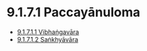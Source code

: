 

# 9.1.7.1 Paccayānuloma

* [9.1.7.1.1 Vibhaṅgavāra](9.1.7.1/9.1.7.1.1.md)
* [9.1.7.1.2 Saṅkhyāvāra](9.1.7.1/9.1.7.1.2.md)



